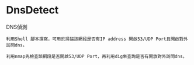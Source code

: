 # DnsDetect
DNS偵測

`利用Shell 腳本撰寫，可用於掃描該網段是否有IP address 開啟53/UDP Port且開啟對外訪問dns。`

`利用nmap先檢查該網段是否開啟53/UDP Port，再利用dig來查詢是否有開放對外訪問dns。`
